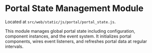 # Portal State Management Module

Located at `src/web/static/js/portal/portal_state.js`.

This module manages global portal state including configuration, component instances, and the event system. It initializes portal components, wires event listeners, and refreshes portal data at regular intervals.
